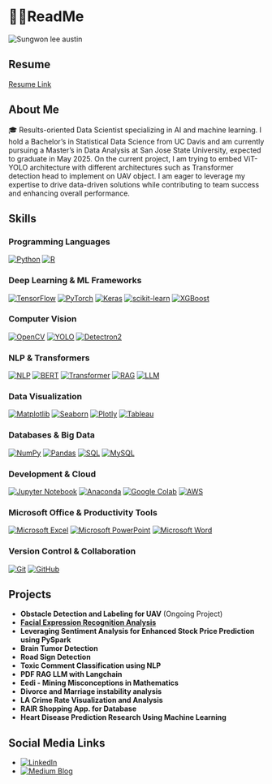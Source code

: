 # 🧑‍🎓ReadMe
![Sungwon lee austin](https://github.com/user-attachments/assets/c0b446ea-0bba-4942-a5a4-a612fcf5dd38)

## Resume
[Resume Link](https://github.com/sgwlee96/Resume/blob/main/SungwonLee_Resume.pdf)

## About Me
🎓 Results-oriented Data Scientist specializing in AI and machine learning. I hold a Bachelor’s in Statistical Data Science from UC Davis
and am currently pursuing a Master’s in Data Analysis at San Jose State University, expected to graduate in May 2025. On the current project, I am trying to embed ViT-YOLO architecture with different architectures such as Transformer detection head to implement on UAV object. I am eager to leverage my expertise to drive
data-driven solutions while contributing to team success and enhancing overall performance.

## Skills
### Programming Languages
[![Python](https://img.shields.io/badge/Python-3776AB?style=for-the-badge&logo=python&logoColor=white)](https://www.python.org/) 
[![R](https://img.shields.io/badge/R-276DC3?style=for-the-badge&logo=r&logoColor=white)](https://www.r-project.org/)

### Deep Learning & ML Frameworks
[![TensorFlow](https://img.shields.io/badge/TensorFlow-FF6F00?style=for-the-badge&logo=tensorflow&logoColor=white)](https://www.tensorflow.org/) 
[![PyTorch](https://img.shields.io/badge/PyTorch-EE4C2C?style=for-the-badge&logo=pytorch&logoColor=white)](https://pytorch.org/) 
[![Keras](https://img.shields.io/badge/Keras-D00000?style=for-the-badge&logo=keras&logoColor=white)](https://keras.io/) 
[![scikit-learn](https://img.shields.io/badge/Scikit--Learn-F7931E?style=for-the-badge&logo=scikitlearn&logoColor=white)](https://scikit-learn.org/)
[![XGBoost](https://img.shields.io/badge/XGBoost-AA4A44?style=for-the-badge&logo=xgboost&logoColor=white)](https://xgboost.ai/)

### Computer Vision
[![OpenCV](https://img.shields.io/badge/OpenCV-5C3EE8?style=for-the-badge&logo=opencv&logoColor=white)](https://opencv.org/) 
[![YOLO](https://img.shields.io/badge/YOLO-00FFFF?style=for-the-badge&logo=yolo&logoColor=black)](https://github.com/ultralytics/yolov5)
[![Detectron2](https://img.shields.io/badge/Detectron2-3333FF?style=for-the-badge&logo=detectron&logoColor=white)](https://github.com/facebookresearch/detectron2)

### NLP & Transformers
[![NLP](https://img.shields.io/badge/NLP-FF9A00?style=for-the-badge&logo=ai&logoColor=white)](https://nlp.stanford.edu/)
[![BERT](https://img.shields.io/badge/BERT-009688?style=for-the-badge&logo=bert&logoColor=white)](https://huggingface.co/docs/transformers/model_doc/bert)
[![Transformer](https://img.shields.io/badge/Transformer-6200EA?style=for-the-badge&logo=huggingface&logoColor=white)](https://huggingface.co/docs/transformers/index)
[![RAG](https://img.shields.io/badge/RAG-FF1744?style=for-the-badge&logo=openai&logoColor=white)](https://huggingface.co/docs/transformers/model_doc/rag)
[![LLM](https://img.shields.io/badge/LLM-007ACC?style=for-the-badge&logo=openai&logoColor=white)](https://huggingface.co/)

### Data Visualization
[![Matplotlib](https://img.shields.io/badge/Matplotlib-11557C?style=for-the-badge&logo=matplotlib&logoColor=white)](https://matplotlib.org/) 
[![Seaborn](https://img.shields.io/badge/Seaborn-5A5A5A?style=for-the-badge&logo=python&logoColor=white)](https://seaborn.pydata.org/)
[![Plotly](https://img.shields.io/badge/Plotly-3F4F75?style=for-the-badge&logo=plotly&logoColor=white)](https://plotly.com/)
[![Tableau](https://img.shields.io/badge/Tableau-E97627?style=for-the-badge&logo=tableau&logoColor=white)](https://www.tableau.com/)

### Databases & Big Data
[![NumPy](https://img.shields.io/badge/NumPy-013243?style=for-the-badge&logo=numpy&logoColor=white)](https://numpy.org/) 
[![Pandas](https://img.shields.io/badge/Pandas-150458?style=for-the-badge&logo=pandas&logoColor=white)](https://pandas.pydata.org/) 
[![SQL](https://img.shields.io/badge/SQL-CC2927?style=for-the-badge&logo=sqlite&logoColor=white)](https://www.mysql.com/) 
[![MySQL](https://img.shields.io/badge/MySQL-005C84?style=for-the-badge&logo=mysql&logoColor=white)](https://www.mysql.com/)

### Development & Cloud
[![Jupyter Notebook](https://img.shields.io/badge/Jupyter-F37626?style=for-the-badge&logo=jupyter&logoColor=white)](https://jupyter.org/)
[![Anaconda](https://img.shields.io/badge/Anaconda-44A833?style=for-the-badge&logo=anaconda&logoColor=white)](https://www.anaconda.com/)
[![Google Colab](https://img.shields.io/badge/Google%20Colab-F9AB00?style=for-the-badge&logo=googlecolab&logoColor=white)](https://colab.research.google.com/)
[![AWS](https://img.shields.io/badge/AWS-FF9900?style=for-the-badge&logo=amazonaws&logoColor=white)](https://aws.amazon.com/)

### Microsoft Office & Productivity Tools
[![Microsoft Excel](https://img.shields.io/badge/Microsoft%20Excel-217346?style=for-the-badge&logo=microsoftexcel&logoColor=white)](https://www.microsoft.com/en-us/microsoft-365/excel)
[![Microsoft PowerPoint](https://img.shields.io/badge/Microsoft%20PowerPoint-B7472A?style=for-the-badge&logo=microsoftpowerpoint&logoColor=white)](https://www.microsoft.com/en-us/microsoft-365/powerpoint)
[![Microsoft Word](https://img.shields.io/badge/Microsoft%20Word-2B579A?style=for-the-badge&logo=microsoftword&logoColor=white)](https://www.microsoft.com/en-us/microsoft-365/word)

### Version Control & Collaboration
[![Git](https://img.shields.io/badge/Git-F05032?style=for-the-badge&logo=git&logoColor=white)](https://git-scm.com/)
[![GitHub](https://img.shields.io/badge/GitHub-181717?style=for-the-badge&logo=github&logoColor=white)](https://github.com/)

## Projects
- **Obstacle Detection and Labeling for UAV** (Ongoing Project)
- **[Facial Expression Recognition Analysis](https://github.com/sgwlee96/Face_Expression_Recognition.git)**
- **Leveraging Sentiment Analysis for Enhanced Stock Price Prediction using PySpark**
- **Brain Tumor Detection**
- **Road Sign Detection**
- **Toxic Comment Classification using NLP**
- **PDF RAG LLM with Langchain**
- **Eedi - Mining Misconceptions in Mathematics**
- **Divorce and Marriage instability analysis**
- **LA Crime Rate Visualization and Analysis**
- **RAIR Shopping App. for Database**
- **Heart Disease Prediction Research Using Machine Learning**

## Social Media Links
- [![LinkedIn](https://img.shields.io/badge/LinkedIn-0077B5?style=for-the-badge&logo=linkedin&logoColor=white)](https://www.linkedin.com/in/lee-sungwon/)
- [![Medium Blog](https://img.shields.io/badge/Medium-12100E?style=for-the-badge&logo=medium&logoColor=white)](https://medium.com/@pumadd1227)


